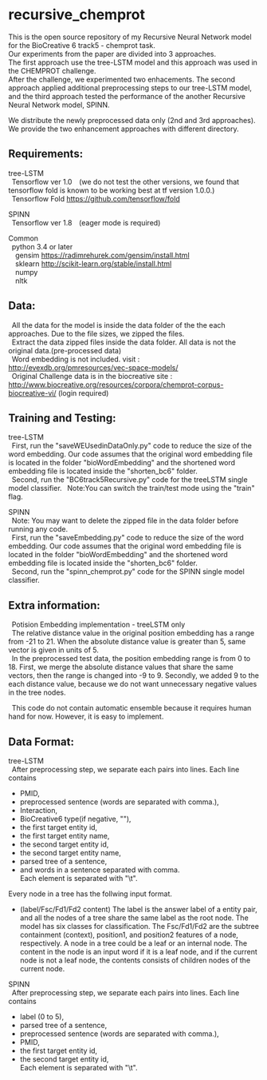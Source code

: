 # recursive_chemprot
This is the open source repository of my Recursive Neural Network model for the BioCreative 6 track5 - chemprot task.  
Our experiments from the paper are divided into 3 approaches.  
The first approach use the tree-LSTM model and this approach was used in the CHEMPROT challenge.  
After the challenge, we experimented two enhacements. The second approach applied additional preprocessing steps to our tree-LSTM model, and the third approach tested the performance of the another Recursive Neural Network model, SPINN.  

We distribute the newly preprocessed data only (2nd and 3rd approaches).  
We provide the two enhancement approaches with different directory.  
## Requirements:  
tree-LSTM  
&ensp;Tensorflow ver 1.0  (we do not test the other versions, we found that tensorflow fold is known to be working best at tf version 1.0.0.)  
&ensp;Tensorflow Fold https://github.com/tensorflow/fold  
  
SPINN  
&ensp;Tensorflow ver 1.8  (eager mode is required) 
  
Common  
&ensp;python 3.4 or later  
&ensp;&ensp;gensim https://radimrehurek.com/gensim/install.html  
&ensp;&ensp;sklearn http://scikit-learn.org/stable/install.html  
&ensp;&ensp;numpy  
&ensp;&ensp;nltk  
  
## Data:  
&ensp;All the data for the model is inside the data folder of the the each approaches. Due to the file sizes, we zipped the files.  
&ensp;Extract the data zipped files inside the data folder. All data is not the original data.(pre-processed data)  
&ensp;Word embedding is not included. visit : http://evexdb.org/pmresources/vec-space-models/  
&ensp;Original Challenge data is in the biocreative site : http://www.biocreative.org/resources/corpora/chemprot-corpus-biocreative-vi/ (login required)

## Training and Testing:  
tree-LSTM  
&ensp;First, run the "saveWEUsedinDataOnly.py" code to reduce the size of the word embedding. Our code assumes that the original word embedding file is located in the folder "bioWordEmbedding" and the shortened word embedding file is located inside the "shorten_bc6" folder.  
&ensp;Second, run the "BC6track5Recursive.py" code for the treeLSTM single model classifier.
&ensp;Note:You can switch the train/test mode using the "train" flag.  
  
SPINN  
&ensp;Note: You may want to delete the zipped file in the data folder before running any code.  
&ensp;First, run the "saveEmbedding.py" code to reduce the size of the word embedding. Our code assumes that the original word embedding file is located in the folder "bioWordEmbedding" and the shortened word embedding file is located inside the "shorten_bc6" folder.  
&ensp;Second, run the "spinn_chemprot.py" code for the SPINN single model classifier.  
  
## Extra information:  
&ensp;Potision Embedding implementation - treeLSTM only  
&ensp;The relative distance value in the original position embedding has a range from -21 to 21. When the absolute distance value is greater than 5, same vector is given in units of 5.  
&ensp;In the preprocessed test data, the position embedding range is from 0 to 18. First, we merge the absolute distance values that share the same vectors, then the range is changed into -9 to 9. Secondly, we added 9 to the each distance value, because we do not want unnecessary negative values in the tree nodes.  

&ensp;This code do not contain automatic ensemble because it requires human hand for now. However, it is easy to implement.

## Data Format:  
tree-LSTM  
&ensp;After preprocessing step, we separate each pairs into lines. Each line contains
+ PMID,
+ preprocessed sentence (words are separated with comma.),
+ Interaction,
+ BioCreative6 type(if negative, ""),
+ the first target entity id,
+ the first target entity name,
+ the second target  entity id,
+ the second target entity name,
+ parsed tree of a sentence,
+ and words in a sentence separated with comma.  
Each element is separated with "\t".

Every node in a tree has the follwing input format.
* (label/Fsc/Fd1/Fd2 content)
The label is the answer label of a entity pair, and all the nodes of a tree share the same label as the root node. The model has six classes for classification. The Fsc/Fd1/Fd2 are the subtree containment (context), position1, and position2 features of a node, respectively. A node in a tree could be a leaf or an internal node. The content in the node is an input word if it is a leaf node, and if the current node is not a leaf node, the contents consists of children nodes of the current node.

SPINN  
&ensp;After preprocessing step, we separate each pairs into lines. Each line contains
+ label (0 to 5),
+ parsed tree of a sentence,
+ preprocessed sentence (words are separated with comma.),
+ PMID,
+ the first target entity id,
+ the second target  entity id,  
Each element is separated with "\t".  
